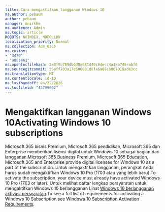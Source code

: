 ```yaml
---
title: Cara mengaktifkan langganan Windows 10
ms.author: pebaum
author: pebaum
manager: mnirkhe
ms.audience: Admin
ms.topic: article
ROBOTS: NOINDEX, NOFOLLOW
localization_priority: Normal
ms.collection: Adm_O365
ms.custom:
- "3470"
- "9001461"
ms.openlocfilehash: 2e3f9b789db6d8e581440c6decc4a1ea748eabf6
ms.sourcegitcommit: 55eff703a17e500681d8fa6a87eb067019ade3cc
ms.translationtype: MT
ms.contentlocale: id-ID
ms.lasthandoff: 04/22/2020
ms.locfileid: "43709662"
---
```

# <a name="activating-windows-10-subscriptions"></a><span data-ttu-id="1ccd5-102">Mengaktifkan langganan Windows 10</span><span class="sxs-lookup"><span data-stu-id="1ccd5-102">Activating Windows 10 subscriptions</span></span>

<span data-ttu-id="1ccd5-103">Microsoft 365 bisnis Premium, Microsoft 365 pendidikan, Microsoft 365 dan Enterprise memberikan lisensi digital untuk Windows 10 sebagai bagian dari langganan.</span><span class="sxs-lookup"><span data-stu-id="1ccd5-103">Microsoft 365 Business Premium, Microsoft 365 Education, Microsoft 365 and Enterprise provide digital licenses for Windows 10 as a part of the subscription.</span></span> <span data-ttu-id="1ccd5-104">Untuk mengaktifkan langganan, perangkat Anda harus sudah mengaktifkan Windows 10 Pro (1703 atau yang lebih baru).</span><span class="sxs-lookup"><span data-stu-id="1ccd5-104">To activate the subscription, your device must already have activated Windows 10 Pro (1703 or later).</span></span> <span data-ttu-id="1ccd5-105">Untuk melihat daftar lengkap persyaratan untuk mengaktifkan Windows 10 berlangganan Lihat [Windows 10 berlangganan aktivasi persyaratan](https://docs.microsoft.com/windows/deployment/windows-10-subscription-activation#requirements).</span><span class="sxs-lookup"><span data-stu-id="1ccd5-105">To see a full list of requirements for activating a Windows 10 Subscription see [Windows 10 Subscription Activation Requirements](https://docs.microsoft.com/windows/deployment/windows-10-subscription-activation#requirements).</span></span>
